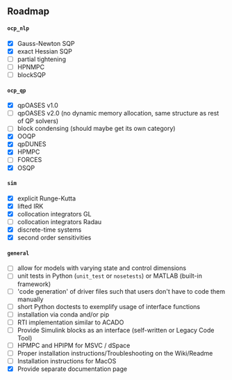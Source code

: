 ## Roadmap

#### `ocp_nlp`
- [x] Gauss-Newton SQP
- [x] exact Hessian SQP
- [ ] partial tightening
- [ ] HPNMPC
- [ ] blockSQP

#### `ocp_qp`
- [x] qpOASES v1.0
- [ ] qpOASES v2.0 (no dynamic memory allocation, same structure as rest of QP solvers)
- [ ] block condensing (should maybe get its own category)
- [x] OOQP
- [x] qpDUNES
- [x] HPMPC
- [ ] FORCES
- [x] OSQP

#### `sim`
- [x] explicit Runge-Kutta
- [x] lifted IRK
- [x] collocation integrators GL
- [ ] collocation integrators Radau
- [x] discrete-time systems
- [x] second order sensitivities

#### `general`
- [ ] allow for models with varying state and control dimensions
- [ ] unit tests in Python (`unit_test` or `nosetests`) or MATLAB (built-in framework)
- [ ] 'code generation' of driver files such that users don't have to code them manually
- [ ] short Python doctests to exemplify usage of interface functions
- [ ] installation via conda and/or pip
- [ ] RTI implementation similar to ACADO
- [ ] Provide Simulink blocks as an interface (self-written or Legacy Code Tool)
- [ ] HPMPC and HPIPM for MSVC / dSpace
- [ ] Proper installation instructions/Troubleshooting on the Wiki/Readme
- [ ] Installation instructions for MacOS
- [x] Provide separate documentation page
